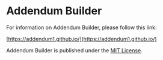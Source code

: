 # Addendum Builder

For information on Addendum Builder, please follow this link:

[https://addendum1.github.io/](https://addendum1.github.io/)

Addendum Builder is published under the [MIT License](https://github.com/addendum1/addendumbuilder/blob/master/LICENSE).
